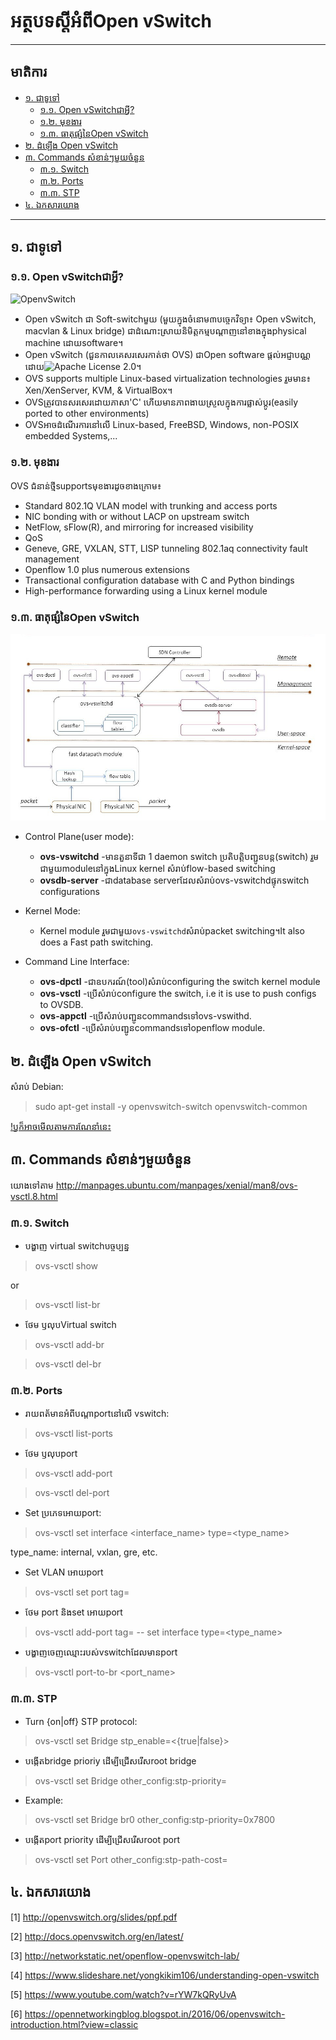 # អត្ថបទស្ដីអំពី**Open vSwitch**
--------------------------------

## មាតិការ
* [១. ជាទូទៅ](#intro)
  * [១.១. Open vSwitchជាអ្វី?](#sub-intro)
  * [១.២. មុខងារ](#feature)
  * [១.៣. ធាតុផ្សំនៃOpen vSwitch](#architec)
* [២.​ ដំឡើង Open vSwitch](#install)
* [៣. Commands សំខាន់ៗមួយចំនួន](#command)
  * [៣.១. Switch](#switch)
  * [៣.២. Ports](#port)
  * [៣.៣. STP](#stp)
* [៤.​ ឯកសារយោង](#ref)
--------------------------------

## <a name="intro">១. ជាទូទៅ</a>
### <a name="sub-intro">១.១. Open vSwitchជាអ្វី?</a>
![OpenvSwitch](http://openvswitch.org/assets/featured-image.jpg)
- Open vSwitch ជា Soft-switchមួយ (មួយក្នុងចំនោម៣បច្ចេកវិទ្យា៖ Open vSwitch, macvlan & Linux bridge) ជាដំណោះស្រាយនិមិត្តកម្មបណ្ដាញនៅខាងក្នុងphysical machine ដោយsoftware។
- Open vSwitch (ជួនកាលគេសរសេរកាត់ថា OVS) ជាOpen software ផ្ដល់អជ្ញាបណ្ណដោយ![Apache License 2.0](https://www.apache.org/licenses/LICENSE-2.0)។
- OVS supports multiple Linux-based virtualization technologies រួមមាន៖ Xen/XenServer, KVM, & VirtualBox។
- OVSត្រូវបានសរសេរដោយភាសា'C' ហើយមានភាពងាយស្រួលក្នុងការផ្លាស់ប្ដូរ(easily ported to other environments)
- OVSអាចដំណើរការនៅលើ Linux-based, FreeBSD, Windows, non-POSIX embedded Systems,...

### <a name="feature">១.២. មុខងារ</a>
OVS ជំនាន់ថ្មីsupportsមុខងារដូចខាងក្រោម៖
  * Standard 802.1Q VLAN model with trunking and access ports
  * NIC bonding with or without LACP on upstream switch
  * NetFlow, sFlow(R), and mirroring for increased visibility
  * QoS
  * Geneve, GRE, VXLAN, STT, LISP tunneling
  802.1aq connectivity fault management
  * Openflow 1.0 plus numerous extensions
  * Transactional configuration database with C and Python bindings
  * High-performance forwarding using a Linux kernel module


### <a name="architec">១.៣. ធាតុផ្សំនៃOpen vSwitch</a>
![OVS architecture](/images/architecture.jpg)
* Control Plane(user mode):
  * **ovs-vswitchd** -មានតួនាទីជា​ 1 daemon​ switch ប្រតិបត្តិបញ្ជូនបន្ត(switch) រួមជាមួយmoduleនៅក្នុងLinux kernel សំរាប់flow-based switching
  * **ovsdb-server** -ជាdatabase serverដែលសំរាប់ovs-vswitchdផ្ទុកswitch configurations

* Kernel Mode:
  * Kernel module រួមជាមួយ`ovs-vswitchd`សំរាប់packet switching។​ It also does a Fast path switching.

* Command Line Interface:
  * **ovs-dpctl** -ជាឧបករណ៍(tool)សំរាប់configuring the switch kernel module
  * **ovs-vsctl** -ប្រើសំរាប់configure the switch, i.e it is use to push configs to OVSDB.
  * **ovs-appctl** -ប្រើសំរាប់បញ្ជូនcommandsទៅovs-vswithd.
  * **ovs-ofctl** -ប្រើសំរាប់បញ្ជូនcommandsទៅopenflow module.

## <a name="install">២.​ ដំឡើង Open vSwitch</a>
សំរាប់ Debian:
> sudo apt-get install -y openvswitch-switch openvswitch-common

[!ឫក៏អាចមើលតាមការណែនាំនេះ](http://docs.openvswitch.org/en/latest/intro/install/)

## <a name="command">៣. Commands សំខាន់ៗមួយចំនួន</a>
យោងទៅតាម http://manpages.ubuntu.com/manpages/xenial/man8/ovs-vsctl.8.html
### <a name="switch">៣.១. Switch</a>
- បង្ហាញ virtual switchបច្ចប្បន្ន
> ovs-vsctl show

or 
> ovs-vsctl list-br

- ថែម ឫលុបVirtual switch
> ovs-vsctl add-br <switch-name>

> ovs-vsctl del-br <switch-name>

### <a name="port">៣.២. Ports</a>
- រាយពត័មានអំពីបណ្ដាportនៅលើ vswitch:
> ovs-vsctl list-ports <swith-name>

- ថែម ឫលុបport
> ovs-vsctl add-port <br-name> <ifname>

> ovs-vsctl del-port <br-name> <ifname>

- Set ប្រភេទអោយport:
> ovs-vsctl set interface <interface_name> type=<type_name>

type_name: internal, vxlan, gre, etc.


- Set VLAN អោយport
> ovs-vsctl set port <ifname> tag=<vlan-id>

- ថែម port និងset អោយport
> ovs-vsctl add-port <br-name> <ifname> tag=<vlan-id> -- set interface <ifname> type=<type_name>

- បង្ហាញចេញឈ្មោះរបស់vswitchដែលមានport
> ovs-vsctl port-to-br <port_name>

### <a name="stp">៣.៣. STP</a>
- Turn {on|off} STP protocol:
> ovs-vsctl set Bridge <vswitch> stp_enable=<{true|false}>

- បង្កើតbridge prioriy ដើម្បីជ្រើសរើសroot bridge
> ovs-vsctl set Bridge <vswitch> other_config:stp-priority=<prio>

- Example:
> ovs-vsctl set Bridge br0 other_config:stp-priority=0x7800

- បង្កើតport priority ដើម្បីជ្រើសរើសroot port
> ovs-vsctl set Port <vswitch> other_config:stp-path-cost=<prio>


## <a name="ref">៤.​ ឯកសារយោង</a>
[1] http://openvswitch.org/slides/ppf.pdf

[2] http://docs.openvswitch.org/en/latest/

[3] http://networkstatic.net/openflow-openvswitch-lab/

[4] https://www.slideshare.net/yongkikim106/understanding-open-vswitch

[5] https://www.youtube.com/watch?v=rYW7kQRyUvA

[6] https://opennetworkingblog.blogspot.in/2016/06/openvswitch-introduction.html?view=classic
